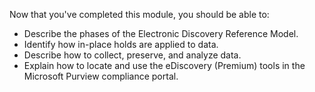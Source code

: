 Now that you've completed this module, you should be able to:

- Describe the phases of the Electronic Discovery Reference Model.
- Identify how in-place holds are applied to data.
- Describe how to collect, preserve, and analyze data.
- Explain how to locate and use the eDiscovery (Premium) tools in the Microsoft Purview compliance portal.
